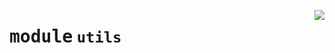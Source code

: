 <!-- markdownlint-disable -->

<a href="https://github.com/pinterest/pinterest-python-sdk/blob/main/docs/pinterest/pinterest/utils/__init__.py"><img align="right" style="float:right;" src="https://img.shields.io/badge/-source-cccccc?style=flat-square"></a>

# <kbd>module</kbd> `utils`






